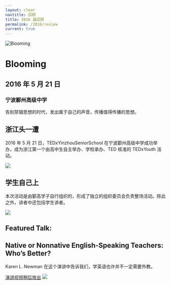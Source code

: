 ```yaml
---
layout: clear
navtitle: 回顾
title: 2016 届回顾
permalink: /2016/review
current: true
---
```


<div class="hero">
  <div class="wrapper">
    <div class="hero-left">
      <img src="{{ "/img/2016/artworks/blooming.svg" | prepend: site.cdn }}?bust={{ site.time | date: '%s' }}" alt="Blooming" class="hero-img img-blooming">
    </div>
    <div class="hero-right">
      <h1>Blooming</h1>
      <h2>2016 年 5 月 21 日</h2>
      <h3>宁波鄞州高级中学</h3>
      <p>
        告别禁锢思想的时代，发出属于自己的声音，传播值得传播的思想。
      </p>
    </div>
  </div>
</div>

<div class="content-block bg-blue">
  <section class="wrapper">
    <h2>浙江头一遭</h2>
    <p>
      2016 年 5 月 21 日，TEDxYinzhouSeniorSchool 在宁波鄞州高级中学成功举办，成为浙江第一个由高中生自主举办、学校承办、TED 核准的 TEDxYouth 活动。
    </p>
    <img src="{{ "/img/2016/all.jpg" | prepend: site.cdn }}?bust={{ site.time | date: '%s' }}">
  </section>
</div>

<div class="content-block bg-green">
  <section class="wrapper">
    <h2>学生自己上</h2>
    <p>
      本次活动是由鄞高学子自行组织的，形成了独立的组织委员会负责整场活动。除此之外，讲者中还包括学生讲者。
    </p>
    <img src="{{ "/img/2016/students.jpg" | prepend: site.cdn }}?bust={{ site.time | date: '%s' }}">
  </section>
</div>

<div class="content-block bg-indigo">
  <section class="wrapper">
    <h2>Featured Talk:</h2>
    <h2>Native or Nonnative English-Speaking Teachers: Who’s Better?</h2>
    <p>
      Karen L. Newman 在这个演讲中告诉我们，学英语也许并不一定需要外教。
    </p>
    <a href="#" class="call2action">演讲视频稍后放出</a>
    <img src="{{ "/img/2016/karen_l_newman.jpg" | prepend: site.cdn }}?bust={{ site.time | date: '%s' }}">
  </section>
</div>
